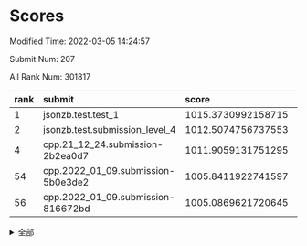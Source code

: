 # Scores

Modified Time: 2022-03-05 14:24:57

Submit Num: 207

All Rank Num: 301817

| rank |               submit               |       score        |       sigma        | pk_num |
| :--- | :--------------------------------- | :----------------- | :----------------- | :----- |
| 1    | jsonzb.test.test_1                 | 1015.3730992158715 | 0.8566392168117519 | 5830   |
| 2    | jsonzb.test.submission_level_4     | 1012.5074756737553 | 0.7769992012401091 | 5835   |
| 4    | cpp.21_12_24.submission-2b2ea0d7   | 1011.9059131751295 | 0.7824986492164234 | 5834   |
| 54   | cpp.2022_01_09.submission-5b0e3de2 | 1005.8411922741597 | 0.7349844634640564 | 5838   |
| 56   | cpp.2022_01_09.submission-816672bd | 1005.0869621720645 | 0.7126798169764983 | 5831   |


<details>
<summary>全部</summary>

| rank |                 submit                 |       score        |       sigma        | pk_num |
| :--- | :------------------------------------- | :----------------- | :----------------- | :----- |
| 1    | jsonzb.test.test_1                     | 1015.3730992158715 | 0.8566392168117519 | 5830   |
| 2    | jsonzb.test.submission_level_4         | 1012.5074756737553 | 0.7769992012401091 | 5835   |
| 3    | gobigger.level_3.submission_level_3_9  | 1011.9977913332445 | 0.7678058970628807 | 5824   |
| 4    | cpp.21_12_24.submission-2b2ea0d7       | 1011.9059131751295 | 0.7824986492164234 | 5834   |
| 5    | gobigger.level_3.submission_level_3_1  | 1011.6258882029643 | 0.789635799676084  | 5833   |
| 6    | gobigger.level_3.submission_level_3_37 | 1011.2445552994474 | 0.7605961278798639 | 5834   |
| 7    | gobigger.level_3.submission_level_3_29 | 1010.9453460000193 | 0.7770789259754968 | 5832   |
| 8    | gobigger.level_3.submission_level_3_44 | 1010.9191666304138 | 0.8016335598811911 | 5829   |
| 9    | gobigger.level_3.submission_level_3_2  | 1010.898159050741  | 0.7853429874933113 | 5827   |
| 10   | gobigger.level_3.submission_level_3_26 | 1010.8678336771337 | 0.7592121544698472 | 5836   |
| 11   | gobigger.level_3.submission_level_3_23 | 1010.8103804576775 | 0.7786307635791553 | 5831   |
| 12   | gobigger.level_3.submission_level_3_49 | 1010.7267609237491 | 0.7517137733831273 | 5831   |
| 13   | gobigger.level_3.submission_level_3_33 | 1010.5766869745248 | 0.7670600903163847 | 5832   |
| 14   | gobigger.level_3.submission_level_3_19 | 1010.5582878891436 | 0.7687034699687861 | 5833   |
| 15   | gobigger.level_3.submission_level_3_34 | 1010.4619626312905 | 0.780568673248415  | 5831   |
| 16   | gobigger.level_3.submission_level_3_0  | 1010.4532549258214 | 0.7638540042642489 | 5833   |
| 17   | gobigger.level_3.submission_level_3_35 | 1010.4113264191221 | 0.7621206048314417 | 5836   |
| 18   | gobigger.level_3.submission_level_3_45 | 1010.1739809728384 | 0.7703387807990857 | 5831   |
| 19   | gobigger.level_3.submission_level_3_8  | 1010.1699121926812 | 0.7607434692127644 | 5837   |
| 20   | gobigger.level_3.submission_level_3_12 | 1010.1688072509377 | 0.7541124997887314 | 5826   |
| 21   | gobigger.level_3.submission_level_3_46 | 1010.0805533650538 | 0.755633743165149  | 5828   |
| 22   | gobigger.level_3.submission_level_3_10 | 1010.0487570481042 | 0.7634192265574282 | 5830   |
| 23   | gobigger.level_3.submission_level_3_20 | 1010.0427088155485 | 0.7761249136961171 | 5828   |
| 24   | gobigger.level_3.submission_level_3_47 | 1010.02372888296   | 0.7575550359193063 | 5832   |
| 25   | gobigger.level_3.submission_level_3_28 | 1010.0174334738724 | 0.7550748265938451 | 5827   |
| 26   | gobigger.level_3.submission_level_3_38 | 1010.005344038028  | 0.780130653619721  | 5832   |
| 27   | gobigger.level_3.submission_level_3_24 | 1009.9992689921219 | 0.7559281221999024 | 5831   |
| 28   | gobigger.level_3.submission_level_3_5  | 1009.959971370099  | 0.7770085354307087 | 5832   |
| 29   | gobigger.level_3.submission_level_3_42 | 1009.9544921064206 | 0.7794364664454699 | 5830   |
| 30   | gobigger.level_3.submission_level_3_43 | 1009.9472101764795 | 0.7498139560099921 | 5828   |
| 31   | gobigger.level_3.submission_level_3_30 | 1009.9257127245039 | 0.7592520706040027 | 5828   |
| 32   | gobigger.level_3.submission_level_3_32 | 1009.900100660949  | 0.7770563296479465 | 5833   |
| 33   | gobigger.level_3.submission_level_3_14 | 1009.8712459689561 | 0.7831004107618745 | 5832   |
| 34   | gobigger.level_3.submission_level_3_3  | 1009.8133848834503 | 0.7789368940594424 | 5829   |
| 35   | gobigger.level_3.submission_level_3_16 | 1009.7375033152694 | 0.7564369372112025 | 5834   |
| 36   | gobigger.level_3.submission_level_3_4  | 1009.7156673628897 | 0.750017235786081  | 5835   |
| 37   | gobigger.level_3.submission_level_3_36 | 1009.6799945392486 | 0.753074427672653  | 5830   |
| 38   | gobigger.level_3.submission_level_3_7  | 1009.6676538791052 | 0.7838310409946886 | 5830   |
| 39   | gobigger.level_3.submission_level_3_17 | 1009.581714689189  | 0.7667312798351817 | 5832   |
| 40   | gobigger.level_3.submission_level_3_39 | 1009.5495314157557 | 0.7398283757899909 | 5831   |
| 41   | gobigger.level_3.submission_level_3_22 | 1009.4345592597026 | 0.7566833640384988 | 5832   |
| 42   | gobigger.level_3.submission_level_3_11 | 1009.3548156071589 | 0.7458874266009152 | 5831   |
| 43   | gobigger.level_3.submission_level_3_6  | 1009.3527320490742 | 0.7511661413066842 | 5836   |
| 44   | gobigger.level_3.submission_level_3_41 | 1009.306749700295  | 0.7554748327582063 | 5836   |
| 45   | gobigger.level_3.submission_level_3_25 | 1009.2441315897546 | 0.7495456011203461 | 5837   |
| 46   | gobigger.level_3.submission_level_3_40 | 1009.2364332327279 | 0.7325542886963622 | 5827   |
| 47   | gobigger.level_3.submission_level_3_15 | 1009.2202966339704 | 0.7517143761376238 | 5832   |
| 48   | gobigger.level_3.submission_level_3_27 | 1009.1925865835541 | 0.7614604767208362 | 5831   |
| 49   | gobigger.level_3.submission_level_3_18 | 1009.1325270161636 | 0.7697022655139842 | 5832   |
| 50   | gobigger.level_3.submission_level_3_21 | 1008.9996266234278 | 0.7736903033008147 | 5834   |
| 51   | gobigger.level_3.submission_level_3_48 | 1008.7971887011794 | 0.7355295011099481 | 5826   |
| 52   | gobigger.level_3.submission_level_3_13 | 1008.5340161303634 | 0.7444807975639903 | 5829   |
| 53   | gobigger.level_3.submission_level_3_31 | 1007.9699928032782 | 0.7372812603270023 | 5826   |
| 54   | cpp.2022_01_09.submission-5b0e3de2     | 1005.8411922741597 | 0.7349844634640564 | 5838   |
| 55   | gobigger.level_1.submission_level_1_16 | 1005.3536680521266 | 0.7263173121979108 | 5834   |
| 56   | cpp.2022_01_09.submission-816672bd     | 1005.0869621720645 | 0.7126798169764983 | 5831   |
| 57   | gobigger.level_1.submission_level_1_35 | 1005.0820461981826 | 0.7147425610864273 | 5831   |
| 58   | gobigger.level_1.submission_level_1_26 | 1004.5100768302843 | 0.706451649082203  | 5834   |
| 59   | gobigger.level_1.submission_level_1_4  | 1004.4076054822408 | 0.7271094231172823 | 5831   |
| 60   | gobigger.level_1.submission_level_1_41 | 1004.3668210029307 | 0.7058696123075411 | 5834   |
| 61   | gobigger.level_1.submission_level_1_5  | 1004.2719379687647 | 0.7201886578136794 | 5829   |
| 62   | gobigger.level_1.submission_level_1_28 | 1004.2631173078985 | 0.7263760729592985 | 5828   |
| 63   | gobigger.level_1.submission_level_1_24 | 1004.262251941191  | 0.7184252938403931 | 5833   |
| 64   | gobigger.level_1.submission_level_1_1  | 1004.0117982840244 | 0.7313502121788951 | 5832   |
| 65   | gobigger.level_1.submission_level_1_40 | 1003.8851782304133 | 0.7165089819966887 | 5831   |
| 66   | gobigger.level_1.submission_level_1_14 | 1003.8329155302283 | 0.7162050024101144 | 5830   |
| 67   | gobigger.level_1.submission_level_1_19 | 1003.8103528655281 | 0.718417480690257  | 5833   |
| 68   | gobigger.level_1.submission_level_1_20 | 1003.7634398033338 | 0.7108659028881964 | 5829   |
| 69   | gobigger.level_1.submission_level_1_25 | 1003.7487120489881 | 0.7064902759823372 | 5833   |
| 70   | gobigger.level_1.submission_level_1_36 | 1003.7332371883884 | 0.7120662625871016 | 5833   |
| 71   | gobigger.level_1.submission_level_1_49 | 1003.7209520345938 | 0.7152796419632935 | 5830   |
| 72   | gobigger.level_1.submission_level_1_8  | 1003.6470152520058 | 0.7203796889723197 | 5836   |
| 73   | gobigger.level_1.submission_level_1_10 | 1003.6278485880937 | 0.7092831641320057 | 5831   |
| 74   | gobigger.level_1.submission_level_1_3  | 1003.613796477827  | 0.7332788963333983 | 5832   |
| 75   | gobigger.level_1.submission_level_1_37 | 1003.5975314860417 | 0.7170840965792238 | 5832   |
| 76   | gobigger.level_1.submission_level_1_22 | 1003.5470822193661 | 0.7199668614035756 | 5830   |
| 77   | gobigger.level_1.submission_level_1_2  | 1003.4714441219702 | 0.7142854943579006 | 5834   |
| 78   | gobigger.level_1.submission_level_1_12 | 1003.407838297578  | 0.7087213688161713 | 5832   |
| 79   | gobigger.level_1.submission_level_1_42 | 1003.3541360414275 | 0.7119185514645907 | 5829   |
| 80   | gobigger.level_1.submission_level_1_6  | 1003.2931715758873 | 0.7173528432834266 | 5831   |
| 81   | gobigger.level_1.submission_level_1_23 | 1003.2844004024095 | 0.7218533265413307 | 5831   |
| 82   | gobigger.level_1.submission_level_1_31 | 1003.2048574233659 | 0.7162639150579331 | 5835   |
| 83   | gobigger.level_1.submission_level_1_34 | 1003.1688295165521 | 0.7213269454122175 | 5834   |
| 84   | gobigger.level_1.submission_level_1_18 | 1003.1313840402506 | 0.7237959594835552 | 5829   |
| 85   | gobigger.level_1.submission_level_1_0  | 1003.1141758642913 | 0.7064673053737437 | 5831   |
| 86   | gobigger.level_1.submission_level_1_32 | 1003.0889006894321 | 0.7178425506542394 | 5829   |
| 87   | gobigger.level_1.submission_level_1_38 | 1003.0099349550954 | 0.7203019978238138 | 5834   |
| 88   | gobigger.level_1.submission_level_1_45 | 1002.9427214766321 | 0.7099879179304761 | 5836   |
| 89   | gobigger.level_1.submission_level_1_7  | 1002.8507940767054 | 0.7217447054706952 | 5832   |
| 90   | gobigger.level_1.submission_level_1_44 | 1002.7226035127463 | 0.7108462983774182 | 5831   |
| 91   | gobigger.level_1.submission_level_1_39 | 1002.6829731218825 | 0.718950979941333  | 5834   |
| 92   | gobigger.level_1.submission_level_1_17 | 1002.6249599923998 | 0.709752342188368  | 5837   |
| 93   | gobigger.level_1.submission_level_1_9  | 1002.6174020352738 | 0.7168572730364036 | 5833   |
| 94   | gobigger.level_1.submission_level_1_47 | 1002.5477376948231 | 0.7241965125000166 | 5833   |
| 95   | gobigger.level_1.submission_level_1_15 | 1002.4417371924343 | 0.7082423120584791 | 5837   |
| 96   | gobigger.level_1.submission_level_1_21 | 1002.4045802101732 | 0.7070963719337167 | 5833   |
| 97   | gobigger.level_1.submission_level_1_43 | 1002.3115533970196 | 0.7166773227520069 | 5836   |
| 98   | gobigger.level_1.submission_level_1_46 | 1002.3048772658192 | 0.7179154974841216 | 5832   |
| 99   | gobigger.level_1.submission_level_1_48 | 1002.0878418162165 | 0.7086071122095933 | 5837   |
| 100  | gobigger.level_1.submission_level_1_33 | 1002.0232214731261 | 0.7051209644729867 | 5829   |
| 101  | gobigger.level_1.submission_level_1_29 | 1001.9467253092698 | 0.733890461562966  | 5836   |
| 102  | gobigger.level_1.submission_level_1_30 | 1001.9261124134326 | 0.710219402695664  | 5832   |
| 103  | gobigger.level_1.submission_level_1_11 | 1001.7672763171703 | 0.7061876095591261 | 5833   |
| 104  | gobigger.level_1.submission_level_1_13 | 1001.7376829305125 | 0.7110243080805437 | 5831   |
| 105  | gobigger.level_1.submission_level_1_27 | 1001.7069742285387 | 0.7187412349759601 | 5832   |
| 106  | gobigger.random.submission_random_28   | 997.5832960773232  | 0.7060544636011451 | 5835   |
| 107  | gobigger.random.submission_random_32   | 997.0121266370998  | 0.7157399357652808 | 5832   |
| 108  | gobigger.random.submission_random_38   | 996.8015749694349  | 0.7061048963745107 | 5827   |
| 109  | gobigger.random.submission_random_36   | 996.7328318181504  | 0.6953526555334333 | 5835   |
| 110  | gobigger.random.submission_random_34   | 996.7001151452934  | 0.7054742237759956 | 5832   |
| 111  | gobigger.random.submission_random_31   | 996.6063804708815  | 0.6963030755790959 | 5831   |
| 112  | gobigger.random.submission_random_1    | 996.5548112299707  | 0.7140185651058637 | 5830   |
| 113  | gobigger.random.submission_random_13   | 996.5194801072923  | 0.7101661408632344 | 5836   |
| 114  | gobigger.random.submission_random_42   | 996.475715233434   | 0.7009126015644137 | 5833   |
| 115  | gobigger.random.submission_random_24   | 996.3805819596074  | 0.7181987991240755 | 5833   |
| 116  | gobigger.random.submission_random_40   | 996.3261617164832  | 0.7042820346724232 | 5834   |
| 117  | gobigger.random.submission_random_15   | 996.3063501961751  | 0.7006299673152546 | 5835   |
| 118  | gobigger.random.submission_random_29   | 996.3000197616791  | 0.713378098115886  | 5839   |
| 119  | gobigger.random.submission_random_22   | 996.2985999182856  | 0.7037294678070258 | 5830   |
| 120  | gobigger.random.submission_random_8    | 996.2969890735083  | 0.7120750824476053 | 5831   |
| 121  | gobigger.random.submission_random_4    | 996.1772914222846  | 0.722187341697628  | 5834   |
| 122  | gobigger.random.submission_random_5    | 996.1657632542073  | 0.7144314535491862 | 5833   |
| 123  | gobigger.random.submission_random_0    | 996.1639213743366  | 0.704470489091536  | 5831   |
| 124  | gobigger.random.submission_random_43   | 996.1130130769819  | 0.7147267633370605 | 5830   |
| 125  | gobigger.random.submission_random_14   | 996.0436122612257  | 0.7130512429253497 | 5833   |
| 126  | gobigger.random.submission_random_6    | 996.0210136645823  | 0.7278626081902131 | 5833   |
| 127  | gobigger.random.submission_random_7    | 995.9978670627141  | 0.7161704069007088 | 5832   |
| 128  | gobigger.random.submission_random_41   | 995.9850021865718  | 0.7079404957662392 | 5835   |
| 129  | gobigger.random.submission_random_39   | 995.8767233204738  | 0.7112460349828077 | 5840   |
| 130  | gobigger.random.submission_random_45   | 995.7881055807361  | 0.7038622138158107 | 5834   |
| 131  | gobigger.random.submission_random_9    | 995.7488302544728  | 0.7114462565723254 | 5830   |
| 132  | gobigger.random.submission_random_12   | 995.7346980019216  | 0.709507753222178  | 5836   |
| 133  | gobigger.random.submission_random_35   | 995.7316488312707  | 0.7236416300144254 | 5831   |
| 134  | gobigger.random.submission_random_47   | 995.695483415241   | 0.7214816123153357 | 5835   |
| 135  | gobigger.random.submission_random_49   | 995.6696430877819  | 0.7113867339778663 | 5833   |
| 136  | gobigger.random.submission_random_18   | 995.6127578761005  | 0.7134741399651026 | 5828   |
| 137  | gobigger.random.submission_random_30   | 995.6053261643018  | 0.7059211814017361 | 5826   |
| 138  | gobigger.random.submission_random_48   | 995.5735273161931  | 0.7143624829132244 | 5833   |
| 139  | gobigger.random.submission_random_3    | 995.5231160106642  | 0.7114670897114546 | 5833   |
| 140  | gobigger.random.submission_random_44   | 995.520703583822   | 0.7117146777363116 | 5834   |
| 141  | gobigger.random.submission_random_37   | 995.5197876436255  | 0.7091487298047382 | 5832   |
| 142  | gobigger.random.submission_random_11   | 995.4605701129904  | 0.701881112930962  | 5833   |
| 143  | gobigger.random.submission_random_23   | 995.4223981156215  | 0.7146386929280079 | 5831   |
| 144  | gobigger.random.submission_random_20   | 995.394715426243   | 0.7055736536367208 | 5838   |
| 145  | gobigger.random.submission_random_27   | 995.3339346524713  | 0.7258842667313945 | 5836   |
| 146  | gobigger.random.submission_random_17   | 995.3024369778728  | 0.7113713225771994 | 5835   |
| 147  | gobigger.random.submission_random_2    | 995.2330167117341  | 0.7095000339659832 | 5830   |
| 148  | gobigger.random.submission_random_33   | 995.1929840483461  | 0.7094300665339862 | 5831   |
| 149  | gobigger.random.submission_random_46   | 995.1863971357703  | 0.7144046774542492 | 5834   |
| 150  | gobigger.random.submission_random_25   | 995.1581948794717  | 0.7225200381452285 | 5834   |
| 151  | gobigger.random.submission_random_10   | 994.9689720415308  | 0.7106143403163707 | 5830   |
| 152  | gobigger.random.submission_random_21   | 994.9206738191162  | 0.7251350911564626 | 5840   |
| 153  | gobigger.random.submission_random_19   | 994.8248589970576  | 0.7041786692665617 | 5835   |
| 154  | gobigger.random.submission_random_26   | 994.8215664466168  | 0.7068379772290572 | 5828   |
| 155  | gobigger.random.submission_random_16   | 994.7808482067261  | 0.7085303629691398 | 5831   |
| 156  | gobigger.level_2.submission_level_2_25 | 993.9794354555003  | 0.7216863176838619 | 5830   |
| 157  | gobigger.level_2.submission_level_2_29 | 993.6656083132079  | 0.7468049458845076 | 5831   |
| 158  | gobigger.level_2.submission_level_2_23 | 993.5453011308082  | 0.7353303737717078 | 5834   |
| 159  | gobigger.level_2.submission_level_2_45 | 993.5223873113853  | 0.7310626061519329 | 5832   |
| 160  | gobigger.level_2.submission_level_2_38 | 993.407523489808   | 0.7367920461861396 | 5835   |
| 161  | gobigger.level_2.submission_level_2_48 | 993.3056378303254  | 0.7382930025473327 | 5834   |
| 162  | gobigger.level_2.submission_level_2_16 | 993.242123570815   | 0.7363784273287113 | 5827   |
| 163  | gobigger.level_2.submission_level_2_49 | 993.1890452461803  | 0.7344297007729177 | 5828   |
| 164  | gobigger.level_2.submission_level_2_8  | 993.145168479621   | 0.7294443165408759 | 5830   |
| 165  | gobigger.level_2.submission_level_2_33 | 992.9930722088881  | 0.7275107151994232 | 5831   |
| 166  | gobigger.level_2.submission_level_2_40 | 992.830228503001   | 0.7333080882960371 | 5833   |
| 167  | gobigger.level_2.submission_level_2_9  | 992.7510026392061  | 0.7345686347409188 | 5834   |
| 168  | gobigger.level_2.submission_level_2_17 | 992.7204168078558  | 0.7483466643560419 | 5833   |
| 169  | gobigger.level_2.submission_level_2_19 | 992.5955306295953  | 0.7360619542515948 | 5834   |
| 170  | gobigger.level_2.submission_level_2_46 | 992.5723094310314  | 0.7366501869959569 | 5829   |
| 171  | gobigger.level_2.submission_level_2_12 | 992.5237747338078  | 0.7425881261821858 | 5834   |
| 172  | gobigger.level_2.submission_level_2_28 | 992.4341332198828  | 0.7356513667282804 | 5834   |
| 173  | gobigger.level_2.submission_level_2_27 | 992.414357861787   | 0.7615449861734763 | 5835   |
| 174  | gobigger.level_2.submission_level_2_21 | 992.386684049175   | 0.7466941490396108 | 5836   |
| 175  | gobigger.level_2.submission_level_2_14 | 992.3599723433027  | 0.7405052592872686 | 5832   |
| 176  | gobigger.level_2.submission_level_2_6  | 992.3522580415547  | 0.732619694244427  | 5834   |
| 177  | gobigger.level_2.submission_level_2_37 | 992.3516771725924  | 0.7365232824570005 | 5837   |
| 178  | gobigger.level_2.submission_level_2_42 | 992.3489155216839  | 0.7312562118924282 | 5826   |
| 179  | gobigger.level_2.submission_level_2_10 | 992.3257558834297  | 0.7387231191119505 | 5837   |
| 180  | gobigger.level_2.submission_level_2_13 | 992.3090591301176  | 0.7434926579626879 | 5834   |
| 181  | gobigger.level_2.submission_level_2_18 | 992.2915251932747  | 0.7240289438640332 | 5833   |
| 182  | gobigger.level_2.submission_level_2_7  | 992.2504283699204  | 0.7235157374407823 | 5833   |
| 183  | gobigger.level_2.submission_level_2_44 | 992.1575339200301  | 0.7450337543973837 | 5833   |
| 184  | gobigger.level_2.submission_level_2_26 | 992.157509891428   | 0.7534045506964605 | 5832   |
| 185  | gobigger.level_2.submission_level_2_1  | 992.1443842619583  | 0.7292105155997691 | 5837   |
| 186  | gobigger.level_2.submission_level_2_5  | 991.9943033494127  | 0.7558792654914797 | 5833   |
| 187  | gobigger.level_2.submission_level_2_43 | 991.9555350709896  | 0.7428354508841237 | 5828   |
| 188  | gobigger.level_2.submission_level_2_41 | 991.9492297199815  | 0.7493757849418742 | 5830   |
| 189  | gobigger.level_2.submission_level_2_0  | 991.9316645487987  | 0.7355000010406685 | 5837   |
| 190  | gobigger.level_2.submission_level_2_24 | 991.8830449791097  | 0.7498121984674013 | 5838   |
| 191  | gobigger.level_2.submission_level_2_30 | 991.8598283271003  | 0.7473181199272643 | 5828   |
| 192  | gobigger.level_2.submission_level_2_4  | 991.750944284533   | 0.7566633720690625 | 5830   |
| 193  | gobigger.level_2.submission_level_2_31 | 991.7342653363014  | 0.730231877760824  | 5831   |
| 194  | gobigger.level_2.submission_level_2_35 | 991.6787219040699  | 0.7423480788042245 | 5831   |
| 195  | gobigger.level_2.submission_level_2_34 | 991.6167312464521  | 0.7638524013757806 | 5828   |
| 196  | gobigger.level_2.submission_level_2_22 | 991.5878571967407  | 0.74143616625791   | 5832   |
| 197  | gobigger.level_2.submission_level_2_47 | 991.5308638069672  | 0.7463352184228531 | 5833   |
| 198  | gobigger.level_2.submission_level_2_15 | 991.3857541474478  | 0.7532810175005927 | 5829   |
| 199  | gobigger.level_2.submission_level_2_36 | 991.3729915832992  | 0.7511916159567459 | 5837   |
| 200  | gobigger.level_2.submission_level_2_39 | 991.2488726460696  | 0.7526084727005677 | 5833   |
| 201  | gobigger.level_2.submission_level_2_2  | 991.1296436860343  | 0.75051992034867   | 5827   |
| 202  | gobigger.level_2.submission_level_2_11 | 991.0870410213759  | 0.7780072557872335 | 5832   |
| 203  | gobigger.level_2.submission_level_2_20 | 990.7197887057255  | 0.7497800892845791 | 5831   |
| 204  | gobigger.level_2.submission_level_2_32 | 990.1423652507256  | 0.7520883716864949 | 5835   |
| 205  | gobigger.level_2.submission_level_2_3  | 989.8906675069844  | 0.7739187036892584 | 5833   |
| 206  | gobigger.none.submission_none_0        | 977.3435682782629  | 1.214411234356222  | 5833   |
| 207  | gobigger.none.submission_none_1        | 976.0257820294302  | 1.420410599387537  | 5831   |

</details>